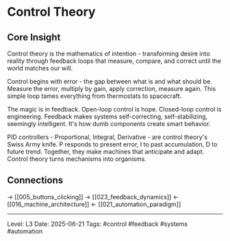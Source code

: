 # Control Theory

## Core Insight
Control theory is the mathematics of intention - transforming desire into reality through feedback loops that measure, compare, and correct until the world matches our will.

Control begins with error - the gap between what is and what should be. Measure the error, multiply by gain, apply correction, measure again. This simple loop tames everything from thermostats to spacecraft.

The magic is in feedback. Open-loop control is hope. Closed-loop control is engineering. Feedback makes systems self-correcting, self-stabilizing, seemingly intelligent. It's how dumb components create smart behavior.

PID controllers - Proportional, Integral, Derivative - are control theory's Swiss Army knife. P responds to present error, I to past accumulation, D to future trend. Together, they make machines that anticipate and adapt. Control theory turns mechanisms into organisms.

## Connections
→ [[005_buttons_clicking]]
→ [[023_feedback_dynamics]]
← [[016_machine_architecture]]
← [[021_automation_paradigm]]

---
Level: L3
Date: 2025-06-21
Tags: #control #feedback #systems #automation